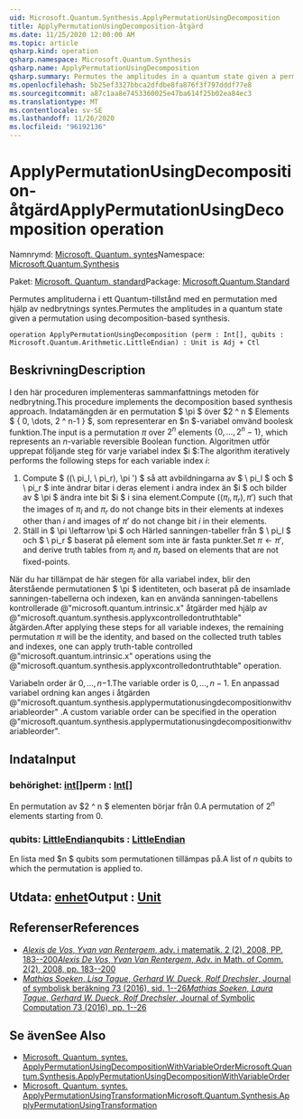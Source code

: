 ```yaml
---
uid: Microsoft.Quantum.Synthesis.ApplyPermutationUsingDecomposition
title: ApplyPermutationUsingDecomposition-åtgärd
ms.date: 11/25/2020 12:00:00 AM
ms.topic: article
qsharp.kind: operation
qsharp.namespace: Microsoft.Quantum.Synthesis
qsharp.name: ApplyPermutationUsingDecomposition
qsharp.summary: Permutes the amplitudes in a quantum state given a permutation using decomposition-based synthesis.
ms.openlocfilehash: 5b25ef3327bbca2dfdbe8fa876f3f797dddf77e8
ms.sourcegitcommit: a87c1aa8e7453360025e47ba614f25b02ea84ec3
ms.translationtype: MT
ms.contentlocale: sv-SE
ms.lasthandoff: 11/26/2020
ms.locfileid: "96192136"
---
```

# <a name="applypermutationusingdecomposition-operation"></a><span data-ttu-id="cdc75-102">ApplyPermutationUsingDecomposition-åtgärd</span><span class="sxs-lookup"><span data-stu-id="cdc75-102">ApplyPermutationUsingDecomposition operation</span></span>

<span data-ttu-id="cdc75-103">Namnrymd: [Microsoft. Quantum. syntes](xref:Microsoft.Quantum.Synthesis)</span><span class="sxs-lookup"><span data-stu-id="cdc75-103">Namespace: [Microsoft.Quantum.Synthesis](xref:Microsoft.Quantum.Synthesis)</span></span>

<span data-ttu-id="cdc75-104">Paket: [Microsoft. Quantum. standard](https://nuget.org/packages/Microsoft.Quantum.Standard)</span><span class="sxs-lookup"><span data-stu-id="cdc75-104">Package: [Microsoft.Quantum.Standard](https://nuget.org/packages/Microsoft.Quantum.Standard)</span></span>


<span data-ttu-id="cdc75-105">Permutes amplituderna i ett Quantum-tillstånd med en permutation med hjälp av nedbrytnings syntes.</span><span class="sxs-lookup"><span data-stu-id="cdc75-105">Permutes the amplitudes in a quantum state given a permutation using decomposition-based synthesis.</span></span>

```qsharp
operation ApplyPermutationUsingDecomposition (perm : Int[], qubits : Microsoft.Quantum.Arithmetic.LittleEndian) : Unit is Adj + Ctl
```


## <a name="description"></a><span data-ttu-id="cdc75-106">Beskrivning</span><span class="sxs-lookup"><span data-stu-id="cdc75-106">Description</span></span>

<span data-ttu-id="cdc75-107">I den här proceduren implementeras sammanfattnings metoden för nedbrytning.</span><span class="sxs-lookup"><span data-stu-id="cdc75-107">This procedure implements the decomposition based synthesis approach.</span></span>  <span data-ttu-id="cdc75-108">Indatamängden är en permutation $ \pi $ över $2 ^ n $ Elements $ \{ 0, \dots, 2 ^ n-1 \} $, som representerar en $n $-variabel omvänd boolesk funktion.</span><span class="sxs-lookup"><span data-stu-id="cdc75-108">The input is a permutation $\pi$ over $2^n$ elements $\{0, \dots, 2^n-1\}$, which represents an $n$-variable reversible Boolean function.</span></span>
<span data-ttu-id="cdc75-109">Algoritmen utför upprepat följande steg för varje variabel index $i $:</span><span class="sxs-lookup"><span data-stu-id="cdc75-109">The algorithm iteratively performs the following steps for each variable index $i$:</span></span>

1. <span data-ttu-id="cdc75-110">Compute $ ((\ pi_l, \ pi_r), \pi ') $ så att avbildningarna av $ \ pi_l $ och $ \ pi_r $ inte ändrar bitar i deras element i andra index än $i $ och bilder av $ \pi $ ändra inte bit $i $ i sina element.</span><span class="sxs-lookup"><span data-stu-id="cdc75-110">Compute $((\pi_l, \pi_r), \pi')$ such that the images of $\pi_l$ and $\pi_r$ do not change bits in their elements at indexes other than $i$ and images of $\pi'$ do not change bit $i$ in their elements.</span></span>
2. <span data-ttu-id="cdc75-111">Ställ in $ \pi \leftarrow \pi $ och Härled sanningen-tabeller från $ \ pi_l $ och $ \ pi_r $ baserat på element som inte är fasta punkter.</span><span class="sxs-lookup"><span data-stu-id="cdc75-111">Set $\pi \leftarrow \pi'$, and derive truth tables from $\pi_l$ and $\pi_r$ based on elements that are not fixed-points.</span></span>

<span data-ttu-id="cdc75-112">När du har tillämpat de här stegen för alla variabel index, blir den återstående permutationen $ \pi $ identiteten, och baserat på de insamlade sanningen-tabellerna och indexen, kan en använda sanningen-tabellens kontrollerade @"microsoft.quantum.intrinsic.x" åtgärder med hjälp av @"microsoft.quantum.synthesis.applyxcontrolledontruthtable" åtgärden.</span><span class="sxs-lookup"><span data-stu-id="cdc75-112">After applying these steps for all variable indexes, the remaining permutation $\pi$ will be the identity, and based on the collected truth tables and indexes, one can apply truth-table controlled @"microsoft.quantum.intrinsic.x" operations using the @"microsoft.quantum.synthesis.applyxcontrolledontruthtable" operation.</span></span>

<span data-ttu-id="cdc75-113">Variabeln order är $0, \dots, n-$1.</span><span class="sxs-lookup"><span data-stu-id="cdc75-113">The variable order is $0, \dots, n - 1$.</span></span>  <span data-ttu-id="cdc75-114">En anpassad variabel ordning kan anges i åtgärden @"microsoft.quantum.synthesis.applypermutationusingdecompositionwithvariableorder" .</span><span class="sxs-lookup"><span data-stu-id="cdc75-114">A custom variable order can be specified in the operation @"microsoft.quantum.synthesis.applypermutationusingdecompositionwithvariableorder".</span></span>

## <a name="input"></a><span data-ttu-id="cdc75-115">Indata</span><span class="sxs-lookup"><span data-stu-id="cdc75-115">Input</span></span>

### <a name="perm--int"></a><span data-ttu-id="cdc75-116">behörighet: [int](xref:microsoft.quantum.lang-ref.int)[]</span><span class="sxs-lookup"><span data-stu-id="cdc75-116">perm : [Int](xref:microsoft.quantum.lang-ref.int)[]</span></span>

<span data-ttu-id="cdc75-117">En permutation av $2 ^ n $ elementen börjar från 0.</span><span class="sxs-lookup"><span data-stu-id="cdc75-117">A permutation of $2^n$ elements starting from 0.</span></span>


### <a name="qubits--littleendian"></a><span data-ttu-id="cdc75-118">qubits: [LittleEndian](xref:Microsoft.Quantum.Arithmetic.LittleEndian)</span><span class="sxs-lookup"><span data-stu-id="cdc75-118">qubits : [LittleEndian](xref:Microsoft.Quantum.Arithmetic.LittleEndian)</span></span>

<span data-ttu-id="cdc75-119">En lista med $n $ qubits som permutationen tillämpas på.</span><span class="sxs-lookup"><span data-stu-id="cdc75-119">A list of $n$ qubits to which the permutation is applied to.</span></span>



## <a name="output--unit"></a><span data-ttu-id="cdc75-120">Utdata: [enhet](xref:microsoft.quantum.lang-ref.unit)</span><span class="sxs-lookup"><span data-stu-id="cdc75-120">Output : [Unit](xref:microsoft.quantum.lang-ref.unit)</span></span>



## <a name="references"></a><span data-ttu-id="cdc75-121">Referenser</span><span class="sxs-lookup"><span data-stu-id="cdc75-121">References</span></span>

- [<span data-ttu-id="cdc75-122">*Alexis de Vos*, *Yvan van Rentergem*, adv. i matematik. 2 (2), 2008, PP. 183--200</span><span class="sxs-lookup"><span data-stu-id="cdc75-122">*Alexis De Vos*, *Yvan Van Rentergem*, Adv. in Math. of Comm. 2(2), 2008, pp. 183--200</span></span>](http://www.aimsciences.org/article/doi/10.3934/amc.2008.2.183)
- [<span data-ttu-id="cdc75-123">*Mathias Soeken*, *Lisa Tague*, *Gerhard W. Dueck*, *Rolf Drechsler*, Journal of symbolisk beräkning 73 (2016), sid. 1--26</span><span class="sxs-lookup"><span data-stu-id="cdc75-123">*Mathias Soeken*, *Laura Tague*, *Gerhard W. Dueck*, *Rolf Drechsler*, Journal of Symbolic Computation 73 (2016), pp. 1--26</span></span>](https://www.sciencedirect.com/science/article/pii/S0747717115000188?via%3Dihub)

## <a name="see-also"></a><span data-ttu-id="cdc75-124">Se även</span><span class="sxs-lookup"><span data-stu-id="cdc75-124">See Also</span></span>

- [<span data-ttu-id="cdc75-125">Microsoft. Quantum. syntes. ApplyPermutationUsingDecompositionWithVariableOrder</span><span class="sxs-lookup"><span data-stu-id="cdc75-125">Microsoft.Quantum.Synthesis.ApplyPermutationUsingDecompositionWithVariableOrder</span></span>](xref:Microsoft.Quantum.Synthesis.ApplyPermutationUsingDecompositionWithVariableOrder)
- [<span data-ttu-id="cdc75-126">Microsoft. Quantum. syntes. ApplyPermutationUsingTransformation</span><span class="sxs-lookup"><span data-stu-id="cdc75-126">Microsoft.Quantum.Synthesis.ApplyPermutationUsingTransformation</span></span>](xref:Microsoft.Quantum.Synthesis.ApplyPermutationUsingTransformation)